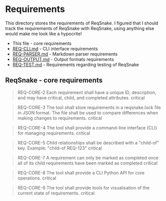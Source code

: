 # Requirements

This directory stores the requirements of ReqSnake. I figured that I should track the requirements of ReqSnake with ReqSnake, using anything else would make me look like a hypocrite!

- This file - core requirements
- [REQ-CLI.md](./REQ-CLI.md) - CLI interface requirements
- [REQ-PARSER.md](./REQ-PARSER.md) - Markdown parser requirements
- [REQ-OUTPUT.md](./REQ-OUTPUT.md) - Output formats requirements
- [REQ-TEST.md](./REQ-TEST.md) - Requirements regarding testing of ReqSnake

## ReqSnake - core requirements

> REQ-CORE-2
> Each requirement shall have a unique ID, description, and may have critical, child, and completed attributes.
> critical

> REQ-CORE-3
> The tool shall store requirements in a reqsnake.lock file in JSON format. The file shall be used to compare differences when making changes to requirements.
> critical

> REQ-CORE-4
> The tool shall provide a command-line interface (CLI) for managing requirements.
> critical

> REQ-CORE-5
> Child relationships shall be described with a "child-of" key. Example: "child-of REQ-123"
> critical


> REQ-CORE-7
> A requirement can only be marked as completed once all of its child requirements have been marked as completed
> critical

> REQ-CORE-8
> The tool shall provide a CLI Python API for core operations.
> critical

> REQ-CORE-9
> The tool shall provide tools for visualisation of the current state of requirements.
> critical
